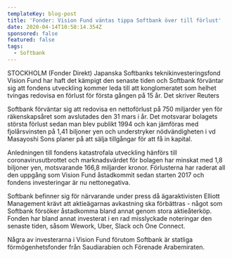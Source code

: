 ```yaml
---
templateKey: blog-post
title: 'Fonder: Vision Fund väntas tippa Softbank över till förlust'
date: 2020-04-14T10:58:14.354Z
sponsored: false
featured: false
tags:
  - Softbank
---
```

STOCKHOLM (Fonder Direkt) Japanska Softbanks teknikinvesteringsfond Vision Fund har haft det kämpigt den senaste tiden och Softbank förväntar sig att fondens utveckling kommer leda till att konglomeratet som helhet tvingas redovisa en förlust för första gången på 15 år. Det skriver Reuters

Softbank förväntar sig att redovisa en nettoförlust på 750 miljarder yen för räkenskapsåret som avslutades den 31 mars i år. Det motsvarar bolagets största förlust sedan man blev publikt 1994 och kan jämföras med fjolårsvinsten på 1,41 biljoner yen och understryker nödvändigheten i vd Masayoshi Sons planer på att sälja tillgångar för att få in kapital.

Anledningen till fondens katastrofala utveckling hänförs till coronavirusutbrottet och marknadsvärdet för bolagen har minskat med 1,8 biljoner yen, motsvarande 166,8 miljarder kronor. Förlusterna har raderat all den uppgång som Vision Fund åstadkommit sedan starten 2017 och fondens investeringar är nu nettonegativa.

Softbank befinner sig för närvarande under press då ägaraktivisten Elliott Management krävt att aktieägarnas avkastning ska förbättras - något som Softbank försöker åstadkomma bland annat genom stora aktieåterköp. Fonden har bland annat investerat i en rad misslyckade noteringar den senaste tiden, såsom Wework, Uber, Slack och One Connect.

Några av investerarna i Vision Fund förutom Softbank är statliga förmögenhetsfonder från Saudiarabien och Förenade Arabemiraten.